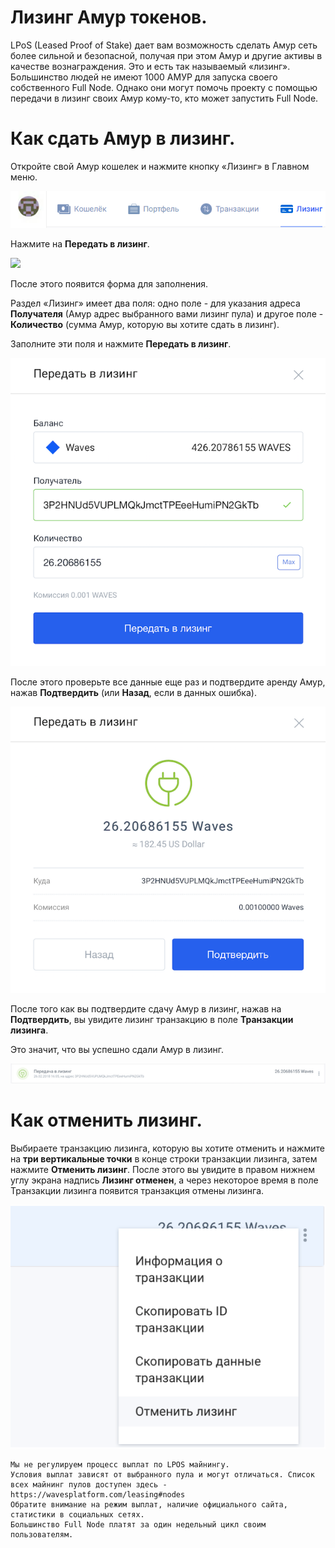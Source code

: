 # **Лизинг Амур токенов**.

LPoS (Leased Proof of Stake) дает вам возможность сделать Амур сеть более сильной и безопасной, получая при этом Амур и другие активы в качестве вознаграждения. Это и есть так называемый «лизинг».
Большинство людей не имеют 1000 АМУР для запуска своего собственного Full Node. Однако они могут помочь проекту с помощью передачи в лизинг своих Амур кому-то, кто может запустить Full Node.

# **Как сдать Амур в лизинг**.

Откройте свой Амур кошелек и нажмите кнопку «Лизинг» в Главном меню.

![](/_assets/waves_leasing_01.png)

Нажмите на **Передать в лизинг**.

![](/_assets/waves_leasing_02.jpg)

После этого появится форма для заполнения.

Раздел «Лизинг» имеет два поля: одно поле - для указания адреса **Получателя** (Амур адрес выбранного вами лизинг пула) и другое поле - **Количество** (сумма Амур, которую вы хотите сдать в лизинг).

Заполните эти поля и нажмите **Передать в лизинг**.

![](/_assets/waves_leasing_03.png)

После этого проверьте все данные еще раз и подтвердите аренду Амур, нажав **Подтвердить** (или **Назад**, если в данных ошибка).

![](/_assets/waves_leasing_04.png)

После того как вы подтвердите сдачу Амур в лизинг, нажав на **Подтвердить**, вы увидите лизинг транзакцию в поле **Транзакции лизинга**.

Это значит, что вы успешно сдали Амур в лизинг.

![](/_assets/waves_leasing_05.png)

# **Как отменить лизинг**.

Выбираете транзакцию лизинга, которую вы хотите отменить и нажмите на **три вертикальные точки** в конце строки транзакции лизинга, затем нажмите **Отменить лизинг**. После этого вы увидите в правом нижнем углу экрана надпись **Лизинг отменен**, а через некоторое время в поле Транзакции лизинга появится транзакция отмены лизинга.

![](/_assets/waves_leasing_06.png)

```
Мы не регулируем процесс выплат по LPOS майнингу.
Условия выплат зависят от выбранного пула и могут отличаться. Список всех майнинг пулов доступен здесь - https://wavesplatform.com/leasing#nodes
Обратите внимание на режим выплат, наличие официального сайта, статистики в социальных сетях.
Большинство Full Node платят за один недельный цикл своим пользователям.
```
